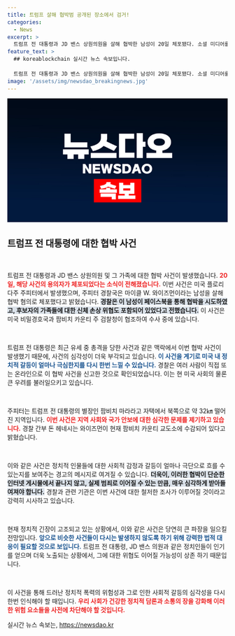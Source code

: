 ```yaml
---
title: 트럼프 살해 협박범 공개된 장소에서 검거!
categories:
  - News
excerpt: >
  트럼프 전 대통령과 JD 밴스 상원의원을 살해 협박한 남성이 20일 체포됐다. 소셜 미디어를 통해 위협한 그는 경찰에 의해 구속되었으며, 이번 사건은 미국 비밀경호국과 연계된 수사로 이어지고 있다.
feature_text: >
  ## koreablockchain 실시간 뉴스 속보입니다.

  트럼프 전 대통령과 JD 밴스 상원의원을 살해 협박한 남성이 20일 체포됐다. 소셜 미디어를 통해 위협한 그는 경찰에 의해 구속되었으며, 이번 사건은 미국 비밀경호국과 연계된 수사로 이어지고 있다.
image: '/assets/img/newsdao_breakingnews.jpg'
---
```


<p><img src="/assets/img/newsdao_breakingnews.jpg" alt="koreablockchain 속보" /></p>

<h2 data-ke-size="size26">트럼프 전 대통령에 대한 협박 사건</h2>

<p data-ke-size="size16">&nbsp;</p>

<p>트럼프 전 대통령과 JD 밴스 상원의원 및 그 가족에 대한 협박 사건이 발생했습니다. <b><span style="color: #ee2323;">20일, 해당 사건의 용의자가 체포되었다는 소식이 전해졌습니다.</span></b> 이번 사건은 미국 플로리다주 주피터에서 발생했으며, 주피터 경찰국은 마이클 W. 와이즈먼이라는 남성을 살해 협박 혐의로 체포했다고 밝혔습니다. <b><span style="background-color: #21538527;">경찰은 이 남성이 페이스북을 통해 협박을 시도하였고, 후보자의 가족들에 대한 신체 손상 위협도 포함되어 있었다고 전했습니다.</span></b> 이 사건은 미국 비밀경호국과 팜비치 카운티 주 검찰청이 협조하여 수사 중에 있습니다. </p>

<p data-ke-size="size16">&nbsp;</p>

<p>트럼프 전 대통령은 최근 유세 중 총격을 당한 사건과 같은 맥락에서 이번 협박 사건이 발생했기 때문에, 사건의 심각성이 더욱 부각되고 있습니다. <b><span style="color: #1a5490;">이 사건을 계기로 미국 내 정치적 갈등이 얼마나 극심한지를 다시 한번 느낄 수 있습니다.</span></b> 경찰은 여러 사람이 직접 또는 온라인으로 이 협박 사건을 신고한 것으로 확인되었습니다. 이는 현 미국 사회의 물론 큰 우려를 불러일으키고 있습니다. </p>

<p data-ke-size="size16">&nbsp;</p>

<p>주피터는 트럼프 전 대통령의 별장인 팜비치 마라라고 자택에서 북쪽으로 약 32㎞ 떨어진 지역입니다. <b><span style="color: #ee2323;">이번 사건은 지역 사회와 국가 안보에 대한 심각한 문제를 제기하고 있습니다.</span></b> 경찰 간부 돈 헤네시는 와이즈먼이 현재 팜비치 카운티 교도소에 수감되어 있다고 밝혔습니다. </p>

<p data-ke-size="size16">&nbsp;</p>

<p>이와 같은 사건은 정치적 인물들에 대한 사회적 감정과 갈등이 얼마나 극단으로 흐를 수 있는지를 보여주는 경고의 메시지로 여겨질 수 있습니다. <b><span style="background-color: #21538527;">더욱이, 이러한 협박이 단순한 인터넷 게시물에서 끝나지 않고, 실제 범죄로 이어질 수 있는 만큼, 매우 심각하게 받아들여져야 합니다.</span></b> 경찰과 관련 기관은 이번 사건에 대한 철저한 조사가 이루어질 것이라고 강력히 시사하고 있습니다. </p>

<p data-ke-size="size16">&nbsp;</p>

<p>현재 정치적 긴장이 고조되고 있는 상황에서, 이와 같은 사건은 당연히 큰 파장을 일으킬 전망입니다. <b><span style="color: #1a5490;">앞으로 비슷한 사건들이 다시는 발생하지 않도록 하기 위해 강력한 법적 대응이 필요할 것으로 보입니다.</span></b> 트럼프 전 대통령, JD 밴스 의원과 같은 정치인들이 인기를 얻으며 더욱 노출되는 상황에서, 그에 대한 위협도 이어질 가능성이 상존 하기 때문입니다. </p>

<p data-ke-size="size16">&nbsp;</p>

<p>이 사건을 통해 드러난 정치적 폭력의 위험성과 그로 인한 사회적 갈등의 심각성을 다시 한번 인식해야 할 때입니다. <b><span style="color: #ee2323;">우리 사회가 건강한 정치적 담론과 소통의 장을 강화해 이러한 위험 요소들을 사전에 차단해야 할 것입니다.</span></b></p>
실시간 뉴스 속보는, <a href="https://newsdao.kr" rel="dofollow">https://newsdao.kr</a>


